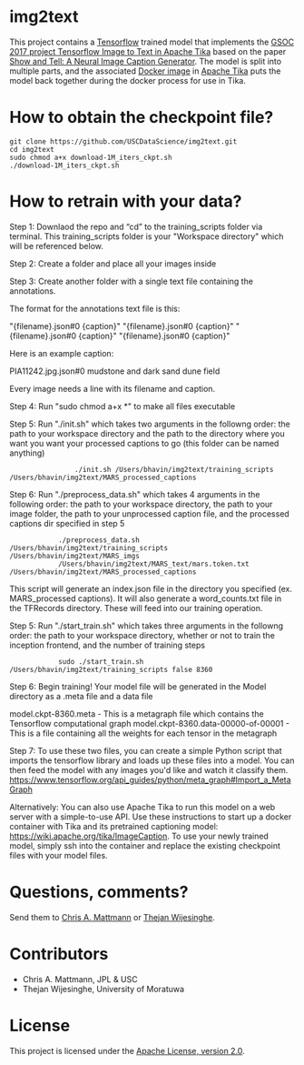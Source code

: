 # img2text
This project contains a [Tensorflow](http://tensorflow.org/) trained model that implements the [GSOC 2017 project Tensorflow Image to Text in Apache Tika](https://wiki.apache.org/tika/GSOC/GSoC2017) based on the paper [Show and Tell: A Neural Image Caption Generator](https://arxiv.org/abs/1411.4555). The model is split into multiple parts, and the associated [Docker image](https://raw.githubusercontent.com/apache/tika/master/tika-parsers/src/main/resources/org/apache/tika/parser/captioning/tf/Im2txtRestDockerfile) in [Apache Tika](http://tika.apache.org/) puts the model back together during the docker process for use in Tika.

How to obtain the checkpoint file?
===================
```
git clone https://github.com/USCDataScience/img2text.git
cd img2text
sudo chmod a+x download-1M_iters_ckpt.sh
./download-1M_iters_ckpt.sh
```

How to retrain with your data?
=======================

Step 1: Downlaod the repo and “cd” to the training_scripts folder via terminal. This training_scripts folder is your "Workspace directory" which will be referenced below.

Step 2: Create a folder and place all your images inside

Step 3: Create another folder with a single text file containing the annotations.

The format for the annotations text file is this:

"{filename}.json#0 {caption}"
"{filename}.json#0 {caption}"
"{filename}.json#0 {caption}"
"{filename}.json#0 {caption}"

Here is an example caption:

PIA11242.jpg.json#0 mudstone and dark sand dune field

Every image needs a line with its filename and caption.

Step 4: Run "sudo chmod a+x *" to make all files executable

Step 5: Run "./init.sh" which takes two arguments in the followng order: the path to your workspace directory 
and the path to the directory where you want you want your processed captions to go (this folder can be named anything)

                	./init.sh /Users/bhavin/img2text/training_scripts /Users/bhavin/img2text/MARS_processed_captions

Step 6: Run "./preprocess_data.sh" which takes 4 arguments in the following order: the path to your workspace directory, the path to your image folder, the path to your unprocessed caption file, and the processed captions dir specified in step 5

                
                ./preprocess_data.sh /Users/bhavin/img2text/training_scripts /Users/bhavin/img2text/MARS_imgs 
                /Users/bhavin/img2text/MARS_text/mars.token.txt /Users/bhavin/img2text/MARS_processed_captions 
                

This script will generate an index.json file in the directory you specified (ex. MARS_processed captions). It will also generate a word_counts.txt file in the TFRecords directory. These will feed into our training operation.

Step 5: Run "./start_train.sh" which takes three arguments in the followng order: the path to your workspace directory, whether or not to train the inception frontend, and the number of training steps

                
                sudo ./start_train.sh /Users/bhavin/img2text/training_scripts false 8360
                

Step 6: Begin training! Your model file will be generated in the Model directory as a .meta file and a data file

model.ckpt-8360.meta - This is a metagraph file which contains the Tensorflow computational graph
model.ckpt-8360.data-00000-of-00001 - This is a file containing all the weights for each tensor in the metagraph

Step 7: To use these two files, you can create a simple Python script that imports the tensorflow library and loads up these files into a model. You can then feed the model with any images you'd like and watch it classify them. https://www.tensorflow.org/api_guides/python/meta_graph#Import_a_MetaGraph

Alternatively: You can also use Apache Tika to run this model on a web server with a simple-to-use API. Use these instructions to start up a docker container with Tika and its pretrained captioning model: https://wiki.apache.org/tika/ImageCaption. To use your newly trained model, simply ssh into the container and replace the existing checkpoint files with your model files.


Questions, comments?
===================
Send them to [Chris A. Mattmann](mailto:chris.a.mattmann@jpl.nasa.gov) or [Thejan Wijesinghe](mailto:thejan.k.wijesinghe@gmail.com).

Contributors
============
* Chris A. Mattmann, JPL & USC
* Thejan Wijesinghe, University of Moratuwa

License
===
This project is licensed under the [Apache License, version 2.0](http://www.apache.org/licenses/LICENSE-2.0).






